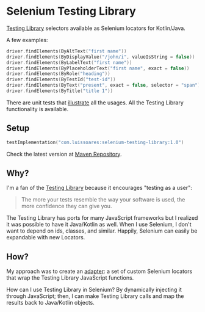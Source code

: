 # Selenium Testing Library

[Testing Library](http://testing-library.com/) selectors available as Selenium locators for Kotlin/Java.

A few examples:

```kotlin
driver.findElements(ByAltText("first name"))
driver.findElements(ByDisplayValue("/john/i", valueIsString = false))
driver.findElements(ByLabelText("first name"))
driver.findElements(ByPlaceholderText("first name", exact = false))
driver.findElements(ByRole("heading"))
driver.findElements(ByTestId("test-id"))
driver.findElements(ByText("present", exact = false, selector = "span"))
driver.findElements(ByTitle("title 1"))
```

There are unit tests that [illustrate](https://medium.com/codex/towards-self-documenting-code-371364bdccbb)
all the usages. All the Testing Library functionality is available.

## Setup

````kotlin
testImplementation("com.luissoares:selenium-testing-library:1.0")
````

Check the latest version
at [Maven Repository](https://mvnrepository.com/artifact/com.luissoares/selenium-testing-library).

## Why?

I'm a fan of the [Testing Library](http://testing-library.com/) because it encourages "testing as a user":

> The more your tests resemble the way your software is used,
> the more confidence they can give you.

The Testing Library has ports for many JavaScript frameworks but I realized it was possible to have it Java/Kotlin as
well.
When I use Selenium, I don't want to depend on ids, classes, and similar.
Happily, Selenium can easily be expandable with new Locators.

## How?

My approach was to create an [adapter](https://en.wikipedia.org/wiki/Adapter_pattern):
a set of custom Selenium locators that wrap the Testing Library JavaScript functions.

How can I use Testing Library in Selenium? By dynamically injecting it through JavaScript; then, I can make Testing
Library calls and map the results back to Java/Kotlin objects.
